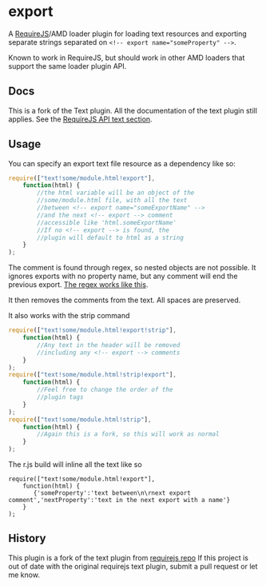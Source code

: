 # export

A [RequireJS](http://requirejs.org)/AMD loader plugin for loading text
resources and exporting separate strings separated on `<!-- export name="someProperty" -->`.

Known to work in RequireJS, but should work in other AMD loaders that support
the same loader plugin API.

## Docs

This is a fork of the Text plugin. All the documentation of the text plugin still applies.
See the [RequireJS API text section](http://requirejs.org/docs/api.html#text).

## Usage



You can specify an export text file resource as a dependency like so:

```javascript
require(["text!some/module.html!export"],
    function(html) {
        //the html variable will be an object of the
        //some/module.html file, with all the text
        //between <!-- export name="someExportName" -->
        //and the next <!-- export --> comment
        //accessible like 'html.someExportName'
        //If no <!-- export --> is found, the
        //plugin will default to html as a string
    }
);
```
The <!-- export --> comment is found through regex, so nested objects are not possible. It ignores exports with no property name, but any <!-- export --> comment will end the previous export.
[The regex works like this](https://regex101.com/r/qB2qY7/1).

It then removes the <!-- export --> comments from the text. All spaces are preserved.

It also works with the strip command

```javascript
require(["text!some/module.html!export!strip"],
    function(html) {
        //Any text in the header will be removed
        //including any <!-- export --> comments
    }
);
require(["text!some/module.html!strip!export"],
    function(html) {
        //Feel free to change the order of the
        //plugin tags
    }
);
require(["text!some/module.html!strip"],
    function(html) {
        //Again this is a fork, so this will work as normal
    }
);
```
The r.js build will inline all the text like so

```
require(["text!some/module.html!export"],
    function(html) {
       {'someProperty':'text between\n\rnext export comment','nextProperty':'text in the next export with a name'}
    }
);
```

## History
This plugin is a fork of the text plugin from [requirejs repo](https://github.com/requirejs/text)
If this project is out of date with the original requirejs text plugin, submit a pull request or let me know.
